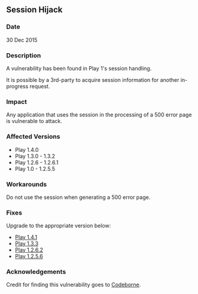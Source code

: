 ## Session Hijack

### Date

30 Dec 2015

### Description

A vulnerability has been found in Play 1's session handling.

It is possible by a 3rd-party to acquire session information for another in-progress request.

### Impact

Any application that uses the session in the processing of a 500 error page is vulnerable to attack.

### Affected Versions

* Play 1.4.0
* Play 1.3.0 - 1.3.2
* Play 1.2.6 - 1.2.6.1
* Play 1.0 - 1.2.5.5

### Workarounds

Do not use the session when generating a 500 error page.

### Fixes

Upgrade to the appropriate version below:

* [Play 1.4.1](http://downloads.typesafe.com/play/1.4.1/play-1.4.1.zip)
* [Play 1.3.3](http://downloads.typesafe.com/play/1.3.3/play-1.3.3.zip)
* [Play 1.2.6.2](http://downloads.typesafe.com/play/1.2.6.2/play-1.2.6.2.zip)
* [Play 1.2.5.6](http://downloads.typesafe.com/play/1.2.5.6/play-1.2.5.6.zip)

### Acknowledgements

Credit for finding this vulnerability goes to [Codeborne](https://codeborne.com).
